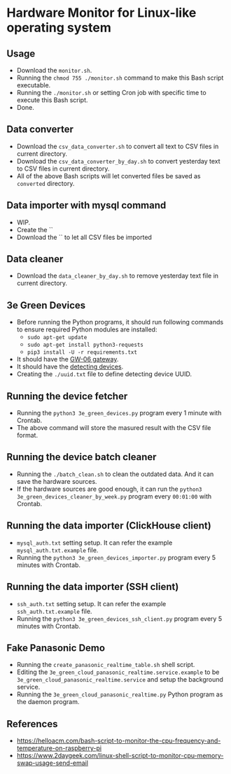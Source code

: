 # Hardware Monitor for Linux-like operating system

## Usage

- Download the `monitor.sh`.
- Running the `chmod 755 ./monitor.sh` command to make this Bash script executable.
- Running the `./monitor.sh` or setting Cron job with specific time to execute this Bash script.
- Done.

## Data converter

- Download the `csv_data_converter.sh` to convert all text to CSV files in current directory.
- Download the `csv_data_converter_by_day.sh` to convert yesterday text to CSV files in current directory.
- All of the above Bash scripts will let converted files be saved as `converted` directory.

## Data importer with mysql command

- WIP.
- Create the ``
- Download the `` to let all CSV files be imported

## Data cleaner

- Download the `data_cleaner_by_day.sh` to remove yesterday text file in current directory.

## 3e Green Devices

- Before running the Python programs, it should run following commands to ensure required Python modules are installed:
    - `sudo apt-get update`
    - `sudo apt-get install python3-requests`
    - `pip3 install -U -r requirements.txt`
- It should have the [GW-06 gateway](https://www.3egreen.com/product/gw06-03/).
- It should have the [detecting devices](https://www.3egreen.com/product-category/detecting/).
- Creating the `./uuid.txt` file to define detecting device UUID.

## Running the device fetcher

- Running the `python3 3e_green_devices.py` program every 1 minute with Crontab.
- The above command will store the masured result with the CSV file format.

## Running the device batch cleaner

- Running the `./batch_clean.sh` to clean the outdated data. And it can save the hardware sources.
- If the hardware sources are good enough, it can run the `python3 3e_green_devices_cleaner_by_week.py` program every `00:01:00` with Crontab.

## Running the data importer (ClickHouse client)

- `mysql_auth.txt` setting setup. It can refer the example `mysql_auth.txt.example` file.
- Running the `python3 3e_green_devices_importer.py` program every 5 minutes with Crontab.

## Running the data importer (SSH client)

- `ssh_auth.txt` setting setup. It can refer the example `ssh_auth.txt.example` file.
- Running the `python3 3e_green_devices_ssh_client.py` program every 5 minutes with Crontab.

## Fake Panasonic Demo

- Running the `create_panasonic_realtime_table.sh` shell script.
- Editing the `3e_green_cloud_panasonic_realtime.service.example` to be `3e_green_cloud_panasonic_realtime.service` and setup the background service.
- Running the `3e_green_cloud_panasonic_realtime.py` Python program as the daemon program.

## References

- https://helloacm.com/bash-script-to-monitor-the-cpu-frequency-and-temperature-on-raspberry-pi
- https://www.2daygeek.com/linux-shell-script-to-monitor-cpu-memory-swap-usage-send-email
